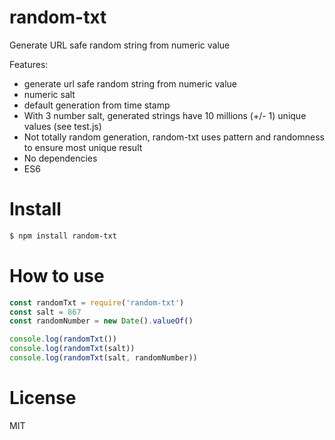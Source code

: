 # random-txt
Generate URL safe random string from numeric value

Features:
- generate url safe random string from numeric value
- numeric salt
- default generation from time stamp
- With 3 number salt, generated strings have 10 millions (+/- 1) unique values (see test.js)
- Not totally random generation, random-txt uses pattern and randomness to ensure most unique result
- No dependencies
- ES6

# Install
```sh
$ npm install random-txt
```

# How to use
```JavaScript
const randomTxt = require('random-txt')
const salt = 867
const randomNumber = new Date().valueOf()

console.log(randomTxt())
console.log(randomTxt(salt))
console.log(randomTxt(salt, randomNumber))
```

# License
MIT